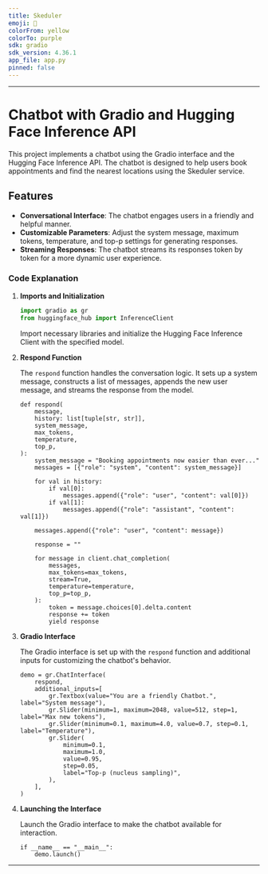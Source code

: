 ```yaml
---
title: Skeduler
emoji: 💬
colorFrom: yellow
colorTo: purple
sdk: gradio
sdk_version: 4.36.1
app_file: app.py
pinned: false
---
```


---

# Chatbot with Gradio and Hugging Face Inference API

This project implements a chatbot using the Gradio interface and the Hugging Face Inference API. The chatbot is designed to help users book appointments and find the nearest locations using the Skeduler service.

## Features

- **Conversational Interface**: The chatbot engages users in a friendly and helpful manner.
- **Customizable Parameters**: Adjust the system message, maximum tokens, temperature, and top-p settings for generating responses.
- **Streaming Responses**: The chatbot streams its responses token by token for a more dynamic user experience.


### Code Explanation

1. **Imports and Initialization**

    ```python
    import gradio as gr
    from huggingface_hub import InferenceClient
    ```

    Import necessary libraries and initialize the Hugging Face Inference Client with the specified model.

2. **Respond Function**

    The `respond` function handles the conversation logic. It sets up a system message, constructs a list of messages, appends the new user message, and streams the response from the model.

    ```
    def respond(
        message,
        history: list[tuple[str, str]],
        system_message,
        max_tokens,
        temperature,
        top_p,
    ):
        system_message = "Booking appointments now easier than ever..."
        messages = [{"role": "system", "content": system_message}]

        for val in history:
            if val[0]:
                messages.append({"role": "user", "content": val[0]})
            if val[1]:
                messages.append({"role": "assistant", "content": val[1]})

        messages.append({"role": "user", "content": message})

        response = ""

        for message in client.chat_completion(
            messages,
            max_tokens=max_tokens,
            stream=True,
            temperature=temperature,
            top_p=top_p,
        ):
            token = message.choices[0].delta.content
            response += token
            yield response
    ```

3. **Gradio Interface**

    The Gradio interface is set up with the `respond` function and additional inputs for customizing the chatbot's behavior.

    ```
    demo = gr.ChatInterface(
        respond,
        additional_inputs=[
            gr.Textbox(value="You are a friendly Chatbot.", label="System message"),
            gr.Slider(minimum=1, maximum=2048, value=512, step=1, label="Max new tokens"),
            gr.Slider(minimum=0.1, maximum=4.0, value=0.7, step=0.1, label="Temperature"),
            gr.Slider(
                minimum=0.1,
                maximum=1.0,
                value=0.95,
                step=0.05,
                label="Top-p (nucleus sampling)",
            ),
        ],
    )
    ```

4. **Launching the Interface**

    Launch the Gradio interface to make the chatbot available for interaction.

    ```
    if __name__ == "__main__":
        demo.launch()
    ```

---

